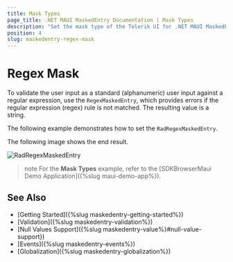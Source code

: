```yaml
---
title: Mask Types
page_title: .NET MAUI MaskedEntry Documentation | Mask Types
description: "Set the mask type of the Telerik UI for .NET MAUI MaskedEntry to validate the expected user input format such as regex."
position: 4
slug: maskedentry-regex-mask
---
```


# Regex Mask

To validate the user input as a standard (alphanumeric) user input against a regular expression, use the `RegexMaskedEntry`, which provides errors if the regular expression (regex) rule is not matched. The resulting value is a string.

The following example demonstrates how to set the `RadRegexMaskedEntry`.

<snippet id='regexmaskedentry-getting-started-xaml' />

The following image shows the end result.

![RadRegexMaskedEntry](images/maskedentry_regex.png)

>note For the **Mask Types** example, refer to the [SDKBrowserMaui Demo Application]({%slug maui-demo-app%}).

## See Also

- [Getting Started]({%slug maskedentry-getting-started%})
- [Validation]({%slug maskedentry-validation%})
- [Null Values Support]({%slug maskedentry-value%}#null-value-support})
- [Events]({%slug maskedentry-events%})
- [Globalization]({%slug maskedentry-globalization%})
